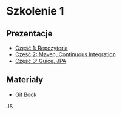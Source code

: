 # Szkolenie 1

## Prezentacje

- [Część 1: Repozytoria](http://dl.yuppy.pl/szkolenie/p1.html)
- [Część 2: Maven, Continuous Integration](http://dl.yuppy.pl/szkolenie/p2.html)
- [Część 3: Guice, JPA](http://dl.yuppy.pl/szkolenie/p3.html)

## Materiały

- [Git Book](http://git-scm.com/book/pl/v1/Pierwsze-kroki-Wprowadzenie-do-kontroli-wersji)

JS
